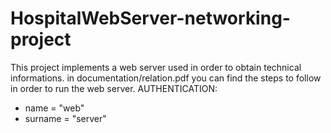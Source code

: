 # HospitalWebServer-networking-project
This project implements a web server used in order to obtain technical informations. 
in documentation/relation.pdf you can find the steps to follow in order to run the web server.
AUTHENTICATION:
- name = "web"
- surname = "server"
